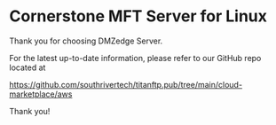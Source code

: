 # Cornerstone MFT Server for Linux

Thank you for choosing DMZedge Server.

For the latest up-to-date information, please refer to our GitHub repo located at 

https://github.com/southrivertech/titanftp.pub/tree/main/cloud-marketplace/aws

Thank you!




